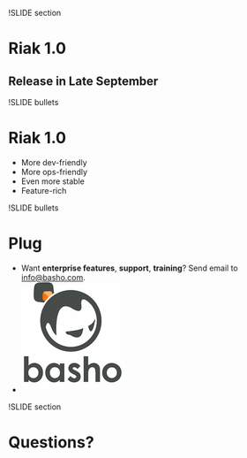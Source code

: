 !SLIDE section

# Riak 1.0

## Release in Late September

!SLIDE bullets

# Riak 1.0

* More dev-friendly
* More ops-friendly
* Even more stable
* Feature-rich

!SLIDE bullets

# Plug

* Want **enterprise features**, **support**, **training**? Send email to
[info@basho.com](mailto:info@basho.com).
* ![Basho](basho.gif)

!SLIDE section

# Questions?
